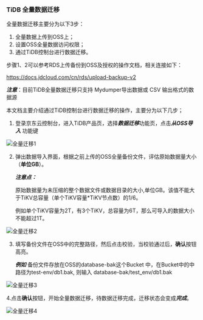### TiDB 全量数据迁移

全量数据迁移主要分为以下3步：

1. 全量数据上传到OSS上； 
2. 设置OSS全量数据访问权限；
3. 通过TiDB控制台进行数据迁移。



步骤1、2可以参考RDS上传备份到OSS及授权的操作文档，相关连接如下：

https://docs.jdcloud.com/cn/rds/upload-backup-v2

***注意***：目前TiDB全量数据迁移只支持 Mydumper导出数据或 CSV 输出格式的数据源



本文档主要介绍通过TiDB控制台进行数据迁移的操作，主要分为以下几步；

1. 登录京东云控制台，进入TiDB产品页，选择***数据迁移***功能页，点击***从OSS导入*** 功能键

![全量迁移1](../../../../../../../image/TiDB/Data-migration-1.png)


2. 弹出数据导入界面，根据之前上传的OSS全量备份文件，评估原始数据量大小（**单位GB**）。

   ***注意点：***

      原始数据量为未压缩的整个数据文件或数据目录的大小,单位GB。该值不能大于TiKV总容量（单个TiKV容量*TiKV节点数）的1/6。

      例如单个TiKV容量为2T，有3个TiKV，总容量为6T，那么可导入的数据大小不能超过1T。

![全量迁移2](../../../../../../image/TiDB/Data-migration-2.png)

3. 填写备份文件在OSS中的完整路径，然后点击校验，当校验通过后，**确认**按钮高亮。

   ***例如*** 备份文件存放在OSS的database-bak这个Bucket 中，在Bucket中的中路径为test-env/db1.bak, 则输入 database-bak/test_env/db1.bak

![全量迁移3](../../../../../../image/TiDB/Data-migration-3.png)


   4.点击**确认**按钮，开始全量数据迁移，待数据迁移完成，迁移状态会变成***完成***。


![全量迁移4](../../../../../../image/TiDB/Data-migration-4.png)
  	

